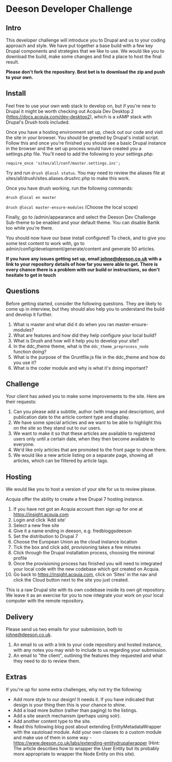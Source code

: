# Deeson Developer Challenge

## Intro
This developer challenge will introduce you to Drupal and us to your coding approach and style.
We have put together a base build with a few key Drupal components and strategies that we like
to use. We would like you to download the build, make some changes and find a place to host the
final result.

**Please don't fork the repository. Best bet is to download the zip and push to your own.**

## Install
Feel free to use your own web stack to develop on, but if you're new to Drupal it might be worth
checking out Acquia Dev Desktop 2 (https://docs.acquia.com/dev-desktop2), which is a xAMP stack
with Drupal's Drush tools included.

Once you have a hosting environment set up, check out our code and visit the site in your browser.
You should be greeted by Drupal's install script. Follow this and once you're finished you should
see a basic Drupal instance in the browser and the set up process would have created you a settings.php
file. You'll need to add the following to your settings.php:

`require_once 'sites/all/conf/master.settings.inc';`

Try and run `drush @local status`. You may need to review the aliases file at
sites/all/drush/sites.aliases.drushrc.php to make this work.

Once you have drush working, run the following commands:

`drush @local en master`

`drush @local master-ensure-modules`
(Choose the local scope)

Finally, go to /admin/appearance and select the Deeson Dev Challenge Sub-theme to be enabled and your default theme.
You can disable Bartik too while you're there.

You should now have our base install configured! To check, and to give you some test content to
work with, go to admin/config/development/generate/content and generate 50 articles.

**If you have any issues getting set up, email johne@deeson.co.uk with a link to your repository
details of how far you were able to get. There is every chance there is a problem with our build
or instructions, so don't hesitate to get in touch**

## Questions
Before getting started, consider the following questions. They are likely to come up in interview,
but they should also help you to understand the build and develop it further.

1. What is master and what did it do when you ran master-ensure-modules?
2. What are features and how did they help configure your local build?
3. What is Drush and how will it help you to develop your site?
4. In the ddc_theme theme, what is the `ddc_theme_preprocess_node` function doing?
5. What is the purpose of the Gruntfile.js file in the ddc_theme and how do you use it?
6. What is the coder module and why is what it's doing important?

## Challenge
Your client has asked you to make some improvements to the site. Here are their requests:

1. Can you please add a subtitle, author (with image and description), and publication date to the
article content type and display.
2. We have some special articles and we want to be able to highlight this on the site so they stand
out to our users.
3. We want to make it so that these articles are available to registered users only until a certain date, when they
then become available to everyone.
4. We'd like only articles that are promoted to the front page to show there.
5. We would like a new article listing on a separate page, showing all articles, which can be filtered by article
tags.

## Hosting
We would like you to host a version of your site for us to review please.

Acquia offer the ability to create a free Drupal 7 hosting instance.

1. If you have not got an Acquia account then sign up for one at https://insight.acquia.com
2. Login and click ‘Add site’
3. Select a new free site
4. Give it a name ending in deeson, e.g. fredbloggsdeeson
5. Set the distribution to Drupal 7
6. Choose the European Union as the cloud instance location
7. Tick the box and click add, provisioning takes a few minutes
8. Click through the Drupal installation process, choosing the minimal profile
9. Once the provisioning process has finished you will need to integrated your local code with the new codebase which got created on Acquia.
10. Go back to https://insight.acquia.com, click on ‘Sites’ in the nav and click the Cloud button next to the site you just created.

This is a raw Drupal site with its own codebase inside its own git repository. We leave it as an exercise
for you to now integrate your work on your local computer with the remote repository.

## Delivery
Please send us two emails for your submission, both to johne@deeson.co.uk.

1. An email to us with a link to your code repository and hosted instance, with any notes you may wish to include to us
regarding your submission.
2. An email to "the client", outlining the features they requested and what they need to do to review them.

## Extras
If you're up for some extra challenges, why not try the following:

- Add more style to our design! It needs it. If you have indicated that design is your thing then this is your chance to shine.
- Add a load more button (rather than paging) to the listings.
- Add a site search mechanism (perhaps using solr).
- Add another content type to the site.
- Read this following blog post about extending EntityMetadataWrapper with the xautoload module.
  Add your own classes to a custom module and make use of them in some way - https://www.deeson.co.uk/labs/extending-entitydrupalwrapper
  (Hint: The article describes how to wrapper the User Entity but its probably more appropriate to wrapper the Node Entity on this site).
